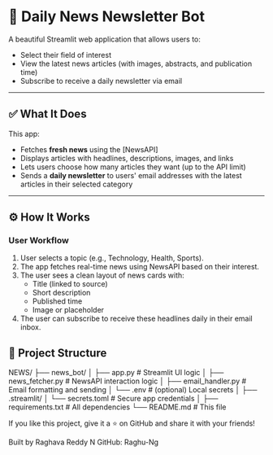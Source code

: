 # 📰 Daily News Newsletter Bot

A beautiful Streamlit web application that allows users to:
- Select their field of interest
- View the latest news articles (with images, abstracts, and publication time)
- Subscribe to receive a daily newsletter via email

---

## ✅ What It Does

This app:
- Fetches **fresh news** using the [NewsAPI]
- Displays articles with headlines, descriptions, images, and links
- Lets users choose how many articles they want (up to the API limit)
- Sends a **daily newsletter** to users' email addresses with the latest articles in their selected category

---

## ⚙️ How It Works

### User Workflow
1. User selects a topic (e.g., Technology, Health, Sports).
2. The app fetches real-time news using NewsAPI based on their interest.
3. The user sees a clean layout of news cards with:
   - Title (linked to source)
   - Short description
   - Published time
   - Image or placeholder
4. The user can subscribe to receive these headlines daily in their email inbox.


## 📁 Project Structure
NEWS/
├── news_bot/
│ ├── app.py # Streamlit UI logic
│ ├── news_fetcher.py # NewsAPI interaction logic
│ ├── email_handler.py # Email formatting and sending
│ └── .env # (optional) Local secrets
│
├── .streamlit/
│ └── secrets.toml # Secure app credentials
│
├── requirements.txt # All dependencies
└── README.md # This file


If you like this project, give it a ⭐ on GitHub and share it with your friends!



Built by Raghava Reddy N
GitHub: Raghu-Ng

